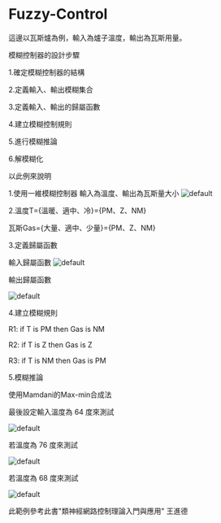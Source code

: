 # Fuzzy-Control
這邊以瓦斯爐為例，輸入為爐子溫度，輸出為瓦斯用量。


模糊控制器的設計步驟

1.確定模糊控制器的結構

2.定義輸入、輸出模糊集合

3.定義輸入、輸出的歸屬函數

4.建立模糊控制規則

5.進行模糊推論

6.解模糊化

以此例來說明

1.使用一維模糊控制器
輸入為溫度、輸出為瓦斯量大小
![default](https://cloud.githubusercontent.com/assets/13445632/17082389/e4d027a4-51ae-11e6-857a-7116100a7ae2.png)

2.溫度T={溫暖、適中、冷}={PM、Z、NM}

  瓦斯Gas={大量、適中、少量}={PM、Z、NM}
  
3.定義歸屬函數

輸入歸屬函數
![default](https://cloud.githubusercontent.com/assets/13445632/17082426/8b5b22f8-51b0-11e6-8a57-034b07747cc6.png)

輸出歸屬函數

![default](https://cloud.githubusercontent.com/assets/13445632/17090081/662ac9b6-525f-11e6-9306-f4d71feac47a.png)

4.建立模糊規則

R1: if T is PM then Gas is NM

R2: if T is Z then Gas is Z

R3: if T is NM then Gas is PM

5.模糊推論

使用Mamdani的Max-min合成法


最後設定輸入溫度為 64 度來測試

![default](https://cloud.githubusercontent.com/assets/13445632/17082477/3d9fcddc-51b2-11e6-9d6f-f0aa0fd96096.png)

若溫度為 76 度來測試

![default](https://cloud.githubusercontent.com/assets/13445632/17082489/8f0a8de2-51b2-11e6-8bee-6ea160ba04c0.png)

若溫度為 68 度來測試


![default](https://cloud.githubusercontent.com/assets/13445632/17082495/d38bba90-51b2-11e6-9b58-79c7960faf42.png)




此範例參考此書"類神經網路控制理論入門與應用" 王進德 
